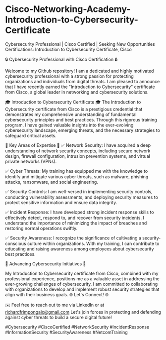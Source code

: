 # Cisco-Networking-Academy-Introduction-to-Cybersecurity-Certificate

Cybersecurity Professional | Cisco Certified | Seeking New Opportunities
Certifications:
Introduction to Cybersecurity Certificate, Cisco

🔒 Cybersecurity Professional with Cisco Certification 🔒

Welcome to my Github repository! I am a dedicated and highly motivated cybersecurity professional with a strong passion for protecting organizations and individuals from digital threats. I am pleased to announce that I have recently earned the "Introduction to Cybersecurity" certificate from Cisco, a global leader in networking and cybersecurity solutions.

🎓 Introduction to Cybersecurity Certificate 🎓
The Introduction to Cybersecurity certificate from Cisco is a prestigious credential that demonstrates my comprehensive understanding of fundamental cybersecurity principles and best practices. Through this rigorous training program, I have gained valuable insights into the ever-evolving cybersecurity landscape, emerging threats, and the necessary strategies to safeguard critical assets.


🔑 Key Areas of Expertise 🔑
✅ Network Security: I have acquired a deep understanding of network security concepts, including secure network design, firewall configuration, intrusion prevention systems, and virtual private networks (VPNs).

✅ Cyber Threats: My training has equipped me with the knowledge to identify and mitigate various cyber threats, such as malware, phishing attacks, ransomware, and social engineering.

✅ Security Controls: I am well-versed in implementing security controls, conducting vulnerability assessments, and deploying security measures to protect sensitive information and ensure data integrity.

✅ Incident Response: I have developed strong incident response skills to effectively detect, respond to, and recover from security incidents. I understand the importance of minimizing the impact of breaches and restoring normal operations swiftly.

✅ Security Awareness: I recognize the significance of cultivating a security-conscious culture within organizations. With my training, I can contribute to educating and raising awareness among employees about cybersecurity best practices.


🚀 Advancing Cybersecurity Initiatives 🚀

My Introduction to Cybersecurity certificate from Cisco, combined with my professional experience, positions me as a valuable asset in addressing the ever-growing challenges of cybersecurity. I am committed to collaborating with organizations to develop and implement robust security strategies that align with their business goals.
🌐 Let's Connect! 🌐

✉️ Feel free to reach out to me via LinkedIn or at richardfrimpongalx@gmail.com
Let's join forces in protecting and defending against cyber threats to build a secure digital future!

#Cybersecurity #CiscoCertified #NetworkSecurity #IncidentResponse #InformationSecurity #SecurityAwareness #NetcomTraining
